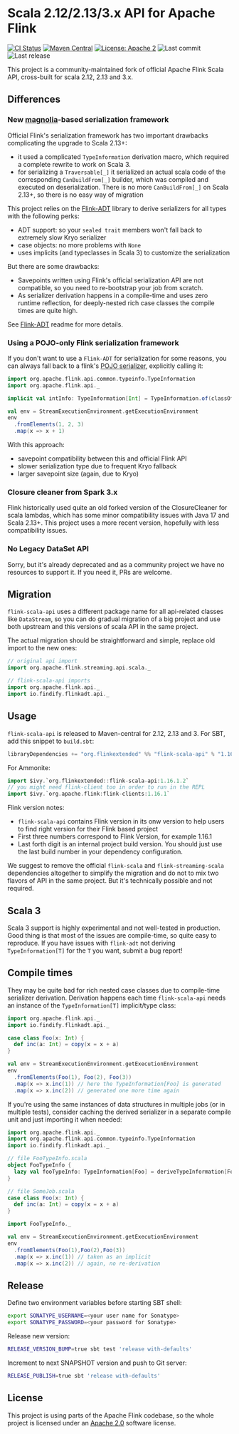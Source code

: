 # Scala 2.12/2.13/3.x API for Apache Flink

[![CI Status](https://github.com/flink-extended/flink-scala-api/workflows/CI/badge.svg)](https://github.com/flinkextended/flink-scala-api/actions)
[![Maven Central](https://maven-badges.herokuapp.com/maven-central/org.flinkextended/flink-scala-api_2.12/badge.svg?style=plastic)](https://maven-badges.herokuapp.com/maven-central/org.flink-extended/flink-scala-api_2.12)
[![License: Apache 2](https://img.shields.io/badge/License-Apache2-green.svg)](https://opensource.org/licenses/Apache-2.0)
![Last commit](https://img.shields.io/github/last-commit/flink-extended/flink-scala-api)
![Last release](https://img.shields.io/github/release/flink-extended/flink-scala-api)

This project is a community-maintained fork of official Apache Flink Scala API, cross-built for scala 2.12, 2.13 and 3.x.

## Differences

### New [magnolia](https://github.com/softwaremill/magnolia)-based serialization framework

Official Flink's serialization framework has two important drawbacks complicating the upgrade to Scala 2.13+:
* it used a complicated `TypeInformation` derivation macro, which required a complete rewrite to work on Scala 3.
* for serializing a `Traversable[_]` it serialized an actual scala code of the corresponding `CanBuildFrom[_]` builder,
which was compiled and executed on deserialization. There is no more `CanBuildFrom[_]` on Scala 2.13+, so there is
no easy way of migration

This project relies on the [Flink-ADT](https://github.com/findify/flink-adt) library to derive serializers for all 
types with the following perks:
* ADT support: so your `sealed trait` members won't fall back to extremely slow Kryo serializer
* case objects: no more problems with `None`
* uses implicits (and typeclasses in Scala 3) to customize the serialization

But there are some drawbacks:
* Savepoints written using Flink's official serialization API are not compatible, so you need to re-bootstrap your job
from scratch.
* As serializer derivation happens in a compile-time and uses zero runtime reflection, for deeply-nested rich case
classes the compile times are quite high.

See [Flink-ADT](https://github.com/findify/flink-adt) readme for more details.

### Using a POJO-only Flink serialization framework

If you don't want to use a `Flink-ADT` for serialization for some reasons, you can always fall back to a flink's
[POJO serializer](https://nightlies.apache.org/flink/flink-docs-release-1.15/docs/dev/datastream/fault-tolerance/serialization/types_serialization/#rules-for-pojo-types),
explicitly calling it:
```scala mdoc:reset-object
import org.apache.flink.api.common.typeinfo.TypeInformation
import org.apache.flink.api._

implicit val intInfo: TypeInformation[Int] = TypeInformation.of(classOf[Int]) // explicit call

val env = StreamExecutionEnvironment.getExecutionEnvironment
env
  .fromElements(1, 2, 3)
  .map(x => x + 1)
```

With this approach:
* savepoint compatibility between this and official Flink API
* slower serialization type due to frequent Kryo fallback
* larger savepoint size (again, due to Kryo)

### Closure cleaner from Spark 3.x

Flink historically used quite an old forked version of the ClosureCleaner for scala lambdas, which has some minor
compatibility issues with Java 17 and Scala 2.13+. This project uses a more recent version, hopefully with less
compatibility issues.

### No Legacy DataSet API

Sorry, but it's already deprecated and as a community project we have no resources to support it. If you need it,
PRs are welcome.

## Migration 

`flink-scala-api` uses a different package name for all api-related classes like `DataStream`, so you can do
gradual migration of a big project and use both upstream and this versions of scala API in the same project. 

The actual migration should be straightforward and simple, replace old import to the new ones:
```scala
// original api import
import org.apache.flink.streaming.api.scala._

// flink-scala-api imports
import org.apache.flink.api._
import io.findify.flinkadt.api._
```

## Usage 

`flink-scala-api` is released to Maven-central for 2.12, 2.13 and 3. For SBT, add this snippet to `build.sbt`:
```scala
libraryDependencies += "org.flinkextended" %% "flink-scala-api" % "1.16.1.2"
```

For Ammonite:

```scala
import $ivy.`org.flinkextended::flink-scala-api:1.16.1.2`
// you might need flink-client too in order to run in the REPL
import $ivy.`org.apache.flink:flink-clients:1.16.1`
```

Flink version notes:

- `flink-scala-api` contains Flink version in its onw version to help users to find right version for their Flink based project
- First three numbers correspond to Flink Version, for example 1.16.1 
- Last forth digit is an internal project build version. You should just use the last build number in your dependency configuration. 

We suggest to remove the official `flink-scala` and `flink-streaming-scala` dependencies altogether to simplify the migration and do not to mix two flavors of API in the same project. But it's technically possible and not required.

## Scala 3

Scala 3 support is highly experimental and not well-tested in production. Good thing is that most of the issues are compile-time, 
so quite easy to reproduce. If you have issues with `flink-adt` not deriving `TypeInformation[T]` for the `T` you want, 
submit a bug report!

## Compile times

They may be quite bad for rich nested case classes due to compile-time serializer derivation. 
Derivation happens each time `flink-scala-api` needs an instance of the `TypeInformation[T]` implicit/type class:
```scala mdoc:reset-object
import org.apache.flink.api._
import io.findify.flinkadt.api._

case class Foo(x: Int) {
  def inc(a: Int) = copy(x = x + a)
}

val env = StreamExecutionEnvironment.getExecutionEnvironment
env
  .fromElements(Foo(1), Foo(2), Foo(3))
  .map(x => x.inc(1)) // here the TypeInformation[Foo] is generated
  .map(x => x.inc(2)) // generated one more time again
```

If you're using the same instances of data structures in multiple jobs (or in multiple tests), consider caching the
derived serializer in a separate compile unit and just importing it when needed:

```scala mdoc:reset-object
import org.apache.flink.api._
import org.apache.flink.api.common.typeinfo.TypeInformation
import io.findify.flinkadt.api._

// file FooTypeInfo.scala
object FooTypeInfo {
  lazy val fooTypeInfo: TypeInformation[Foo] = deriveTypeInformation[Foo]
}

// file SomeJob.scala
case class Foo(x: Int) {
  def inc(a: Int) = copy(x = x + a)
}

import FooTypeInfo._

val env = StreamExecutionEnvironment.getExecutionEnvironment
env
  .fromElements(Foo(1),Foo(2),Foo(3))
  .map(x => x.inc(1)) // taken as an implicit
  .map(x => x.inc(2)) // again, no re-derivation
```

## Release

Define two environment variables before starting SBT shell: 

```bash
export SONATYPE_USERNAME=<your user name for Sonatype>
export SONATYPE_PASSWORD=<your password for Sonatype> 
```

Release new version:

```bash
RELEASE_VERSION_BUMP=true sbt test 'release with-defaults'
```

Increment to next SNAPSHOT version and push to Git server:

```bash
RELEASE_PUBLISH=true sbt 'release with-defaults'
```

## License

This project is using parts of the Apache Flink codebase, so the whole project
is licensed under an [Apache 2.0](LICENSE.md) software license.